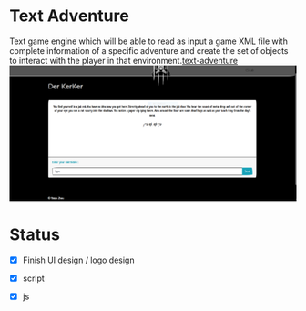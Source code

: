 Text Adventure
===================
Text game engine which will be able to read as input a game XML file with complete information of a specific adventure and create the set of objects to interact with the player in that environment.[text-adventure]( http://jimskon.com/class/softdev/zork/game.html)
![game Logo](textadventure.PNG)

# Status #
- [x] Finish UI design / logo design
- [x] script
- [x] js

